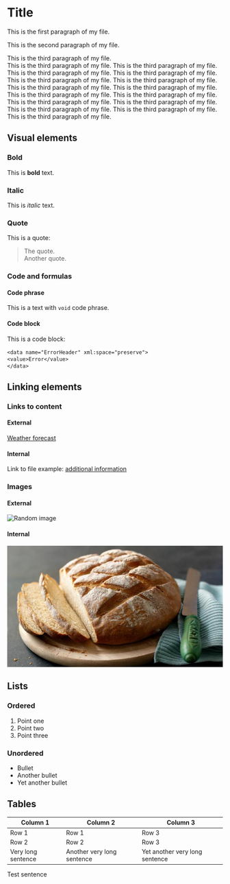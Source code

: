 # Title

This is the first paragraph of my file.

This is the second paragraph of my file.

This is the third paragraph of my file.  
This is the third paragraph of my file. This is the third paragraph of my file. This is the third paragraph of my file. This is the third paragraph of my file. This is the third paragraph of my file. This is the third paragraph of my file. This is the third paragraph of my file. This is the third paragraph of my file. This is the third paragraph of my file. This is the third paragraph of my file. This is the third paragraph of my file. This is the third paragraph of my file. This is the third paragraph of my file. This is the third paragraph of my file. This is the third paragraph of my file. 

## Visual elements

### Bold

This is **bold** text.

### Italic

This is *italic* text. 

### Quote

This is a quote: 
> The quote.  
> Another quote.

### Code and formulas

#### Code phrase 

This is a text with `void` code phrase.

#### Code block

This is a code block: 
```
<data name="ErrorHeader" xml:space="preserve">
<value>Error</value>
</data>
```

## Linking elements

### Links to content

#### External

[Weather forecast](https://www.meteo.pl/)

 #### Internal 

 Link to file example: [additional information](reference.md)

 ### Images

 #### External 

 ![Random image]( https://picsum.photos/350)

 #### Internal

 ![Bread](Bread.jpg "Bread")

## Lists

### Ordered 

1. Point one 
2. Point two 
3. Point three

### Unordered 

* Bullet 
* Another bullet
* Yet another bullet


## Tables 

| Column 1           | Column 2                   | Column 3                       |
| ------------------ | -------------------------- | ------------------------------ |
| Row 1              | Row 1                      | Row 3                          |
| Row 2              | Row 2                      | Row 3                          |
| Very long sentence | Another very long sentence | Yet another very long sentence |

Test sentence

